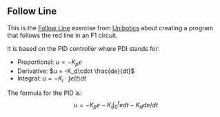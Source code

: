 ## Follow Line

This is the <a href="https://unibotics.org/academy/exercise/follow_line/">Follow Line</a> exercise from <a href="https://unibotics.org/academy/main">Unibotics</a> about creating a program that follows the red line in an F1 circuit.

It is based on the PID controller where PDI stands for:
- Proportional: $u = -K_pe$
- Derivative: $u = -K_d\cdot \frac{de}{dt}$
- Integral: $u = -K_i\cdot \int e(t)dt$

The formula for the PID is:
$$u = -K_pe-K_i\int_0^tedt-K_dde/dt$$